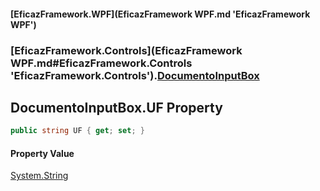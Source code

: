 #### [EficazFramework.WPF](EficazFramework WPF.md 'EficazFramework WPF')
### [EficazFramework.Controls](EficazFramework WPF.md#EficazFramework.Controls 'EficazFramework.Controls').[DocumentoInputBox](EficazFramework.Controls/DocumentoInputBox.md 'EficazFramework.Controls.DocumentoInputBox')

## DocumentoInputBox.UF Property

```csharp
public string UF { get; set; }
```

#### Property Value
[System.String](https://docs.microsoft.com/en-us/dotnet/api/System.String 'System.String')